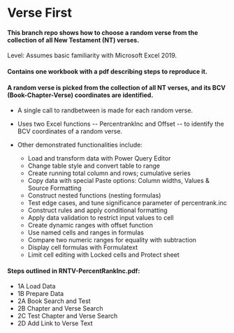 # Verse First

#### This branch repo shows how to choose a random verse from the collection of all New Testament (NT) verses. 

Level: Assumes basic familiarity with Microsoft Excel 2019. 

#### Contains one workbook with a pdf describing steps to reproduce it.

#### A random verse is picked from the collection of all NT verses, and its BCV (Book-Chapter-Verse) coordinates are identified. 

* A single call to randbetween is made for each random verse.

* Uses two Excel functions -- PercentrankInc and Offset -- to identify the BCV coordinates of a random verse.

* Other demonstrated functionalities include:
  * Load and transform data with Power Query Editor
  * Change table style and convert table to range
  * Create running total column and rows; cumulative series
  * Copy data with special Paste options: Column widths, Values & Source Formatting
  * Construct nested functions (nesting formulas)
  * Test edge cases, and tune significance parameter of percentrank.inc
  * Construct rules and apply conditional formatting
  * Apply data validation to restrict input values to cell
  * Create dynamic ranges with offset function
  * Use named cells and ranges in formulas
  * Compare two numeric ranges for equality with subtraction
  * Display cell formulas with Formulatext
  * Limit cell editing with Locked cells and Protect sheet

#### Steps outlined in RNTV-PercentRankInc.pdf:
* 1A Load Data
* 1B Prepare Data
* 2A Book Search and Test
* 2B Chapter and Verse Search
* 2C Test Chapter and Verse Search
* 2D Add Link to Verse Text
